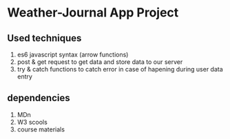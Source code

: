 # Weather-Journal App Project


## Used techniques 
1. es6 javascript syntax (arrow functions)
2. post & get request to get data and store data to our server
3. try & catch functions to catch error in case of hapening during user data entry 

## dependencies 
1. MDn 
2. W3 scools
3. course materials 